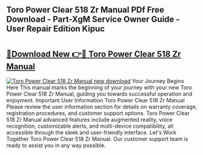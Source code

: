## Toro Power Clear 518 Zr Manual PDf Free Download - Part-XgM Service Owner Guide - User Repair Edition Kipuc

# <h2><a href="http://bc25464.oget.top/?id=Toro+Power+Clear+518+Zr+Manual">🔗Download New 👉🔴 Toro Power Clear 518 Zr Manual</a></h2>

[![Toro Power Clear 518 Zr Manual new download](https://i.imgur.com/5g1atiW.png)](http://bc25464.oget.top/?id=Toro+Power+Clear+518+Zr+Manual)
Your Journey Begins Here This manual marks the beginning of your journey with your new Toro Power Clear 518 Zr Manual, guiding you towards successful operation and enjoyment. Important User Information Toro Power Clear 518 Zr Manual Please review the user information section for details on warranty coverage, registration procedures, and customer support options. Toro Power Clear 518 Zr Manual advanced features include augmented reality, voice recognition, customizable alerts, and multi-device compatibility, all accessible through the sleek and user-friendly interface. Let's Work Together Toro Power Clear 518 Zr Manual. Our customer support team is ready to assist you in any way possible.
